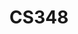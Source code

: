 ---
layout: course
title: CS348
department: Computer Science
name: Computer Networks
type: Theory
description: "Fundamental course on computer networks."
instructor: Prof. Tamal Das
prerequisites:
semestertype: Full
level: UG
lectures: 3
tutorials: 0
practicals: 0
credits: 6
email: tamal@iitdh.ac.in
syllabus: "Design of Computer Networking protocols at all layers: transmission media, data link protocols, media access control, routing and congestion control, admission control, traffic shaping and policing, Internet working (IP) and transport layer protocols (TCP). Performance analysis of networks."
references:
    - "Data and Computer Communications, 6th edition, by W. Stallings, Prentice Hall, 2000."
    - "Computer Networks, 4th edition, by A. S. Tannenbaum, Prentice Hall, 2003."
    - "Data Communications, Computer Networks and Open Systems, 4th edition, by F. Halsall, AddisonWesley, 1996."
    - "High Performance Communication Networks, by Walrand and Varaiya, Morgan Kaufman, 1996."
    - "Internet working with TCP/IP: Principles, Protocols, Architecture, 3rd edition, by D. E. Comer, Prentice Hall, 1996."
    - "TCP/IP Illustrated Vol. I, by W. R. Stevens, Addison Wesley, 1994."
permalink: /:title/
categories: cs 300 ug
---